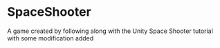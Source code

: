 # SpaceShooter
A game created by following along with the Unity Space Shooter tutorial with some modification added
